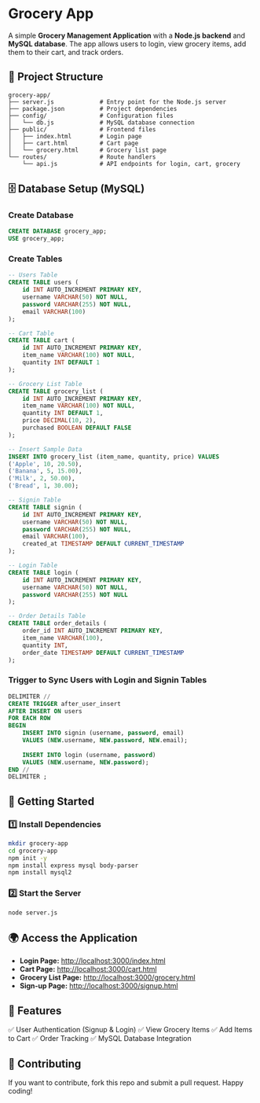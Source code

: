 # Grocery App

A simple **Grocery Management Application** with a **Node.js backend** and **MySQL database**. The app allows users to login, view grocery items, add them to their cart, and track orders.

## 📂 Project Structure
```
grocery-app/
├── server.js             # Entry point for the Node.js server
├── package.json          # Project dependencies
├── config/               # Configuration files
│   └── db.js             # MySQL database connection
├── public/               # Frontend files
│   ├── index.html        # Login page
│   ├── cart.html         # Cart page
│   └── grocery.html      # Grocery list page
└── routes/               # Route handlers
    └── api.js            # API endpoints for login, cart, grocery
```

## 🗄️ Database Setup (MySQL)
### Create Database
```sql
CREATE DATABASE grocery_app;
USE grocery_app;
```
### Create Tables
```sql
-- Users Table
CREATE TABLE users (
    id INT AUTO_INCREMENT PRIMARY KEY,
    username VARCHAR(50) NOT NULL,
    password VARCHAR(255) NOT NULL,
    email VARCHAR(100)
);

-- Cart Table
CREATE TABLE cart (
    id INT AUTO_INCREMENT PRIMARY KEY,
    item_name VARCHAR(100) NOT NULL,
    quantity INT DEFAULT 1
);

-- Grocery List Table
CREATE TABLE grocery_list (
    id INT AUTO_INCREMENT PRIMARY KEY,
    item_name VARCHAR(100) NOT NULL,
    quantity INT DEFAULT 1,
    price DECIMAL(10, 2),
    purchased BOOLEAN DEFAULT FALSE
);

-- Insert Sample Data
INSERT INTO grocery_list (item_name, quantity, price) VALUES
('Apple', 10, 20.50),
('Banana', 5, 15.00),
('Milk', 2, 50.00),
('Bread', 1, 30.00);

-- Signin Table
CREATE TABLE signin (
    id INT AUTO_INCREMENT PRIMARY KEY,
    username VARCHAR(50) NOT NULL,
    password VARCHAR(255) NOT NULL,
    email VARCHAR(100),
    created_at TIMESTAMP DEFAULT CURRENT_TIMESTAMP
);

-- Login Table
CREATE TABLE login (
    id INT AUTO_INCREMENT PRIMARY KEY,
    username VARCHAR(50) NOT NULL,
    password VARCHAR(255) NOT NULL
);

-- Order Details Table
CREATE TABLE order_details (
    order_id INT AUTO_INCREMENT PRIMARY KEY,
    item_name VARCHAR(100),
    quantity INT,
    order_date TIMESTAMP DEFAULT CURRENT_TIMESTAMP
);
```
### Trigger to Sync Users with Login and Signin Tables
```sql
DELIMITER //
CREATE TRIGGER after_user_insert
AFTER INSERT ON users
FOR EACH ROW
BEGIN
    INSERT INTO signin (username, password, email)
    VALUES (NEW.username, NEW.password, NEW.email);
    
    INSERT INTO login (username, password)
    VALUES (NEW.username, NEW.password);
END //
DELIMITER ;
```

## 🚀 Getting Started
### 1️⃣ Install Dependencies
```sh
mkdir grocery-app
cd grocery-app
npm init -y
npm install express mysql body-parser
npm install mysql2
```

### 2️⃣ Start the Server
```sh
node server.js
```

## 🌍 Access the Application
- **Login Page:** [http://localhost:3000/index.html](http://localhost:3000/index.html)
- **Cart Page:** [http://localhost:3000/cart.html](http://localhost:3000/cart.html)
- **Grocery List Page:** [http://localhost:3000/grocery.html](http://localhost:3000/grocery.html)
- **Sign-up Page:** [http://localhost:3000/signup.html](http://localhost:3000/signup.html)

## 📌 Features
✅ User Authentication (Signup & Login)
✅ View Grocery Items
✅ Add Items to Cart
✅ Order Tracking
✅ MySQL Database Integration

## 🤝 Contributing
If you want to contribute, fork this repo and submit a pull request. Happy coding!



